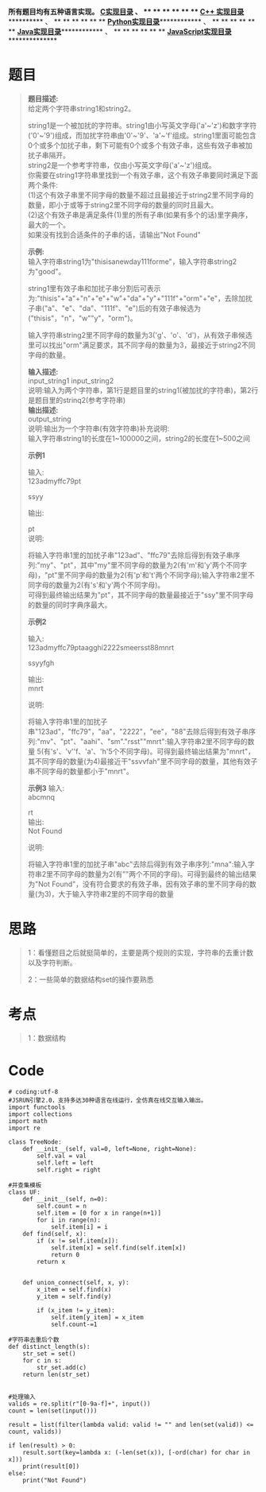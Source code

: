 **所有题目均有五种语言实现。
**[C实现目录](https://renjie.blog.csdn.net/article/details/129190260 "C实现目录")** 、
** ** ** ** ** ** **[C++
实现目录](https://blog.csdn.net/misayaaaaa/category_12036814.html "C++
实现目录")************** 、 ** ** ** ** ** **
**[Python实现目录](https://blog.csdn.net/misayaaaaa/category_12111005.html
"Python实现目录")************** 、 ** ** ** ** ** **
**[Java实现目录](https://blog.csdn.net/misayaaaaa/category_12111006.html
"Java实现目录")************** 、 ** ** ** ** ** **
**[JavaScript实现目录](https://blog.csdn.net/misayaaaaa/category_12199270.html
"JavaScript实现目录")****************

# 题目

> **题目描述:**  
>  给定两个字符串string1和string2。  
>
> string1是一个被加扰的字符串。string1由小写英文字母('a'~'z')和数字字符('0'~'9')组成，而加扰字符串由'0'~'9'、'a'~'f'组成。string1里面可能包含0个或多个加扰子串，剩下可能有0个或多个有效子串，这些有效子串被加扰子串隔开。  
>  string2是一个参考字符串，仅由小写英文字母('a'~'z')组成。  
>  你需要在string1字符串里找到一个有效子串，这个有效子串要同时满足下面两个条件:  
>  (1)这个有效子串里不同字母的数量不超过且最接近于string2里不同字母的数量，即小于或等于string2里不同字母的数量的同时且最大。  
>  (2)这个有效子串是满足条件(1)里的所有子串(如果有多个的话)里字典序，最大的一个。  
>  如果没有找到合适条件的子串的话，请输出"Not Found"
>
> **示例:**  
>  输入字符串string1为"thisisanewday111forme"，输入字符串string2为"good"。
>
>
> string1里有效子串和加扰子串分割后可表示为:"thisis"+"a"+"n"+"e"+"w"+"da"+"y"+"111f"+"orm"+"e"，去除加扰子串("a"、"e"、"da"、"111f"、"e")后的有效子串候选为("thisis"，"n"，"w""y"，"orm")。
>
>
> 输入字符串string2里不同字母的数量为3('g'、'o'、'd')，从有效子串候选里可以找出"orm"满足要求，其不同字母的数量为3，最接近于string2不同字母的数量。
>
> **输入描述:**  
>  input_string1 input_string2  
>  说明:输入为两个字符串，第1行是题目里的string1(被加扰的字符串)，第2行是题目里的strinq2(参考字符串)  
>  **输出描述:**  
>  output_string  
>  说明:输出为一个字符串(有效字符串)补充说明:  
>  输入字符串string1的长度在1~100000之间，string2的长度在1~500之间
>
> **示例1**
>
> 输入:  
>  123admyffc79pt
>
> ssyy
>
> 输出:
>
> pt  
>  说明:  
>
> 将输入字符串1里的加扰子串"123ad"、"ffc79"去除后得到有效子串序列:"my"、"pt"，其中"my"里不同字母的数量为2(有'm'和'y'两个不同字母)，"pt"里不同字母的数量为2(有'p'和't'两个不同字母);输入字符串2里不同字母的数量为2(有's'和'y'两个不同字母)。  
>  可得到最终输出结果为"pt"，其不同字母的数量最接近于"ssy"里不同字母的数量的同时字典序最大。
>
> **示例2**
>
> 输入:  
>  123admyffc79ptaagghi2222smeersst88mnrt
>
> ssyyfgh
>
> 输出:  
>  mnrt
>
> 说明:  
>
> 将输入字符串1里的加扰子串"123ad"，"ffc79"，"aa"，"2222"，"ee"，"88"去除后得到有效子串序列:"mv"、"pt"、"aahi"、"sm"."rsst""mnrt":输入字符串2里不同字母的数量
> 5(有's'、'v''f、'a'、'h'5个不同字母)。可得到最终输出结果为"mnrt"，其不同字母的数量(为4)最接近干"ssvvfah"里不同字母的数量，其他有效子串不同字母的数量都小于"mnrt"。
>
> **示例3** 输入:  
>  abcmnq
>
> rt  
>  输出:  
>  Not Found
>
> 说明:
>
>
> 将输入字符串1里的加扰子串"abc"去除后得到有效子串序列:"mna":输入字符串2里不同字母的数量为2(有”"两个不同的字母)。可得到最终的输出结果为"Not
> Found"，没有符合要求的有效子串，因有效子串的里不同字母的数量(为3)，大于输入字符串2里的不同字母的数量

# 思路

> 1：看懂题目之后就挺简单的，主要是两个规则的实现，字符串的去重计数以及字符判断。
>
> 2：一些简单的数据结构set的操作要熟悉

# 考点

> 1：数据结构

# Code

    
    
    # coding:utf-8
    #JSRUN引擎2.0，支持多达30种语言在线运行，全仿真在线交互输入输出。 
    import functools
    import collections
    import math
    import re
    
    class TreeNode:
        def __init__(self, val=0, left=None, right=None):
            self.val = val
            self.left = left
            self.right = right
    
    #并查集模板
    class UF:
        def __init__(self, n=0):
            self.count = n
            self.item = [0 for x in range(n+1)]
            for i in range(n):
                self.item[i] = i
        def find(self, x):
            if (x != self.item[x]):
                self.item[x] = self.find(self.item[x])
                return 0
            return x
        
     
        def union_connect(self, x, y):
            x_item = self.find(x)
            y_item = self.find(y)
        
            if (x_item != y_item):
                self.item[y_item] = x_item
                self.count-=1
    
    #字符串去重后个数
    def distinct_length(s):
        str_set = set()
        for c in s:
            str_set.add(c)
        return len(str_set)
    
     
    #处理输入
    valids = re.split(r"[0-9a-f]+", input())
    count = len(set(input()))
    
    result = list(filter(lambda valid: valid != "" and len(set(valid)) <= count, valids))
    
    if len(result) > 0:
        result.sort(key=lambda x: (-len(set(x)), [-ord(char) for char in x]))
        print(result[0]) 
    else:
        print("Not Found")
    
    
    


